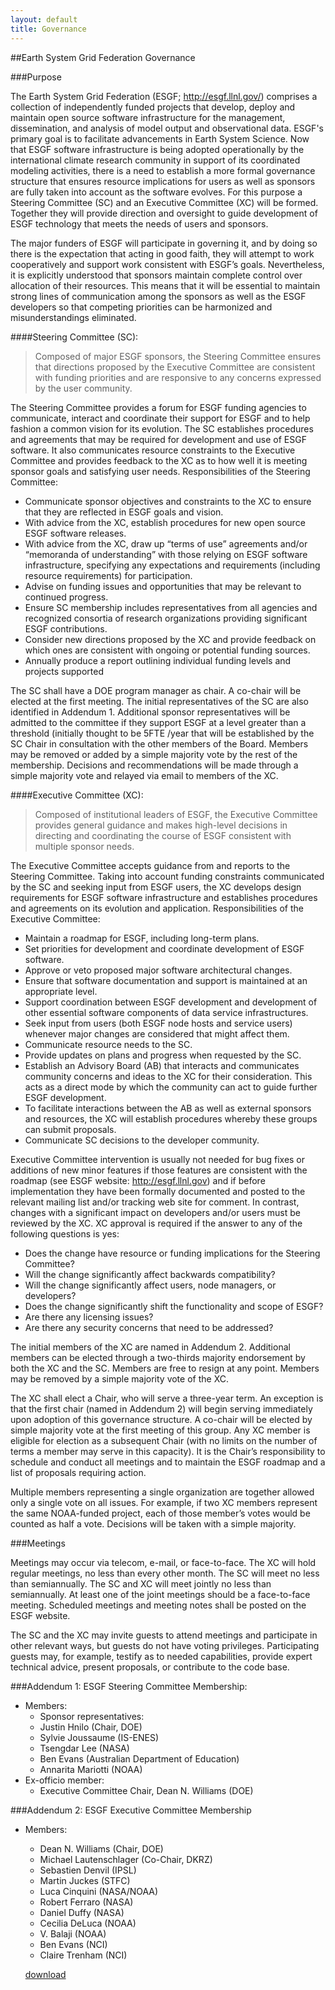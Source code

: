 ```yaml
---
layout: default
title: Governance
---
```

##Earth System Grid Federation Governance

###Purpose

The Earth System Grid Federation (ESGF; http://esgf.llnl.gov/) comprises a collection of independently funded projects that develop, deploy and maintain open source software infrastructure for the management, dissemination, and analysis of model output and observational data. ESGF's primary goal is to facilitate advancements in Earth System Science.  Now that ESGF software infrastructure is being adopted operationally by the international climate research community in support of its coordinated modeling activities, there is a need to establish a more formal governance structure that ensures resource implications for users as well as sponsors are fully taken into account as the software evolves.  For this purpose a Steering Committee (SC) and an Executive Committee (XC) will be formed.  Together they will provide direction and oversight to guide development of ESGF technology that meets the needs of users and sponsors.  

The major funders of ESGF will participate in governing it, and by doing so there is the expectation that acting in good faith, they will attempt to work cooperatively and support work consistent with ESGF’s goals.  Nevertheless, it is explicitly understood that sponsors maintain complete control over allocation of their resources.  This means that it will be essential to maintain strong lines of communication among the sponsors as well as the ESGF developers so that competing priorities can be harmonized and misunderstandings eliminated.

####Steering Committee (SC): 
> Composed of major ESGF sponsors, the Steering Committee ensures that directions proposed by the Executive Committee are consistent with funding priorities and are responsive to any concerns expressed by the user community.

The Steering Committee provides a forum for ESGF funding agencies to communicate, interact and coordinate their support for ESGF and to help fashion a common vision for its evolution.  The SC establishes procedures and agreements that may be required for development and use of ESGF software.  It also communicates resource constraints to the Executive Committee and provides feedback to the XC as to how well it is meeting sponsor goals and satisfying user needs. 
Responsibilities of the Steering Committee:

* Communicate sponsor objectives and constraints to the XC to ensure that they are reflected in ESGF goals and vision.
*	With advice from the XC, establish procedures for new open source ESGF software releases.
*	With advice from the XC, draw up “terms of use” agreements and/or “memoranda of understanding” with those relying on ESGF software infrastructure, specifying any expectations and requirements (including resource requirements) for participation.
*	Advise on funding issues and opportunities that may be relevant to continued progress.
*	Ensure SC membership includes representatives from all agencies and recognized consortia of research organizations providing significant ESGF contributions.
*	Consider new directions proposed by the XC and provide feedback on which ones are consistent with ongoing or potential funding sources.
*	Annually produce a report outlining individual funding levels and projects supported

The SC shall have a DOE program manager as chair. A co-chair will be elected at the first meeting.  The initial representatives of the SC are also identified in Addendum 1.
Additional sponsor representatives will be admitted to the committee if they support ESGF at a level greater than a threshold (initially thought to be 5FTE /year that will be established by the SC Chair in consultation with the other members of the Board. Members may be removed or added by a simple majority vote by the rest of the membership.  Decisions and recommendations will be made through a simple majority vote and relayed via email to members of the XC.

####Executive Committee (XC): 
> Composed of institutional leaders of ESGF, the Executive Committee provides general guidance and makes high-level decisions in directing and coordinating the course of ESGF consistent with multiple sponsor needs. 

The Executive Committee accepts guidance from and reports to the Steering Committee. Taking into account funding constraints communicated by the SC and seeking input from ESGF users, the XC develops design requirements for ESGF software infrastructure and establishes procedures and agreements on its evolution and application. 
Responsibilities of the Executive Committee:

*	Maintain a roadmap for ESGF, including long-term plans.
*	Set priorities for development and coordinate development of ESGF software.
*	Approve or veto proposed major software architectural changes.
*	Ensure that software documentation and support is maintained at an appropriate level.
*	Support coordination between ESGF development and development of other essential software components of data service infrastructures. 
*	Seek input from users (both ESGF node hosts and service users) whenever major changes are considered that might affect them.
*	Communicate resource needs to the SC.
*	Provide updates on plans and progress when requested by the SC.
*	Establish an Advisory Board (AB) that interacts and communicates community concerns and ideas to the XC for their consideration. This acts as a direct mode by which the community can act to guide further ESGF development.
*	To facilitate interactions between the AB as well as external sponsors and resources, the XC will establish procedures whereby these groups can submit proposals. 
*	Communicate SC decisions to the developer community.

Executive Committee intervention is usually not needed for bug fixes or additions of new minor features if those features are consistent with the roadmap (see ESGF website: http://esgf.llnl.gov) and if before implementation they have been formally documented and posted to the relevant mailing list and/or tracking web site for comment. In contrast, changes with a significant impact on developers and/or users must be reviewed by the XC. XC approval is required if the answer to any of the following questions is yes:

*	Does the change have resource or funding implications for the Steering Committee?
*	Will the change significantly affect backwards compatibility?
*	Will the change significantly affect users, node managers, or developers?
*	Does the change significantly shift the functionality and scope of ESGF?
*	Are there any licensing issues?
*	Are there any security concerns that need to be addressed?

The initial members of the XC are named in Addendum 2.  Additional members can be elected through a two-thirds majority endorsement by both the XC and the SC. Members are free to resign at any point. Members may be removed by a simple majority vote of the XC.

The XC shall elect a Chair, who will serve a three-year term. An exception is that the first chair (named in Addendum 2) will begin serving immediately upon adoption of this governance structure.  A co-chair will be elected by simple majority vote at the first meeting of this group.  Any XC member is eligible for election as a subsequent Chair (with no limits on the number of terms a member may serve in this capacity).  It is the Chair’s responsibility to schedule and conduct all meetings and to maintain the ESGF roadmap and a list of proposals requiring action. 

Multiple members representing a single organization are together allowed only a single vote on all issues.  For example, if two XC members represent the same NOAA-funded project, each of those member’s votes would be counted as half a vote.  Decisions will be taken with a simple majority. 

###Meetings

Meetings may occur via telecom, e-mail, or face-to-face.  The XC will hold regular meetings, no less than every other month. The SC will meet no less than semiannually. The SC and XC will meet jointly no less than semiannually.   At least one of the joint meetings should be a face-to-face meeting. Scheduled meetings and meeting notes shall be posted on the ESGF website. 

The SC and the XC may invite guests to attend meetings and participate in other relevant ways, but guests do not have voting privileges. Participating guests may, for example, testify as to needed capabilities, provide expert technical advice, present proposals, or contribute to the code base.

###Addendum 1: ESGF Steering Committee Membership:

* Members:
  * Sponsor representatives:
  * Justin Hnilo (Chair, DOE)
  * Sylvie Joussaume (IS-ENES)
  * Tsengdar Lee (NASA)
  * Ben Evans (Australian Department of Education)
  * Annarita Mariotti (NOAA)
* Ex-officio member:
  * Executive Committee Chair, Dean N. Williams (DOE)


###Addendum 2: ESGF Executive Committee Membership

* Members:
  * Dean N. Williams (Chair, DOE)
  * Michael Lautenschlager (Co-Chair, DKRZ)
  * Sebastien Denvil (IPSL)
  * Martin Juckes (STFC)
  * Luca Cinquini (NASA/NOAA)
  * Robert Ferraro (NASA)
  * Daniel Duffy (NASA)
  * Cecilia DeLuca (NOAA)
  * V. Balaji (NOAA)
  * Ben Evans (NCI)
  * Claire Trenham (NCI)

  [download](media/pdf/ESGF_Governance_4_27_2015.pdf)
